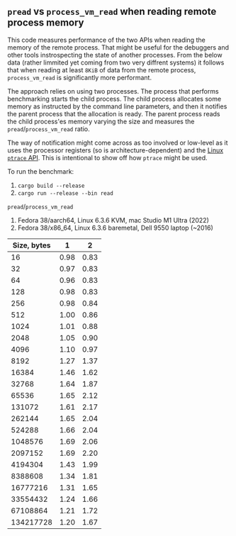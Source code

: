 ## `pread` vs `process_vm_read` when reading remote process memory

This code measures performance of the two APIs when reading the memory of the remote
process. That might be useful for the debuggers and other tools instrospecting the
state of another processes. From the below data (rather limmited yet coming from
two very diffrent systems) it follows that when reading at least `8KiB` of data from
the remote process, `process_vm_read` is significantly more performant.

The approach relies on using two processes. The process that performs benchmarking
starts the child process. The child process allocates some memory as instructed by
the command line parameters, and then it notifies the parent process that the allocation
is ready. The parent process reads the child process'es memory varying the size and
measures the `pread`/`process_vm_read` ratio.

The way of notification might come across as too involved or low-level as it uses
the processor registers (so is architecture-dependent) and the
[Linux `ptrace` API](https://man7.org/linux/man-pages/man2/ptrace.2.html). This is
intentional to show off how `ptrace` might be used.

To run the benchmark:

1. `cargo build --release`
2. `cargo run --release --bin read`

`pread`/`process_vm_read`

1. Fedora 38/aarch64, Linux 6.3.6 KVM, mac Studio M1 Ultra (2022)
2. Fedora 38/x86_64, Linux 6.3.6 baremetal, Dell 9550 laptop (~2016)

| Size, bytes | 1    | 2    |
|-------------|------|------|
| 16          | 0.98 | 0.83 |
| 32          | 0.97 | 0.83 |
| 64          | 0.96 | 0.83 |
| 128         | 0.98 | 0.83 |
| 256         | 0.98 | 0.84 |
| 512         | 1.00 | 0.86 |
| 1024        | 1.01 | 0.88 |
| 2048        | 1.05 | 0.90 |
| 4096        | 1.10 | 0.97 |
| 8192        | 1.27 | 1.37 |
| 16384       | 1.46 | 1.62 |
| 32768       | 1.64 | 1.87 |
| 65536       | 1.65 | 2.12 |
| 131072      | 1.61 | 2.17 |
| 262144      | 1.65 | 2.04 |
| 524288      | 1.66 | 2.04 |
| 1048576     | 1.69 | 2.06 |
| 2097152     | 1.69 | 2.20 |
| 4194304     | 1.43 | 1.99 |
| 8388608     | 1.34 | 1.81 |
| 16777216    | 1.31 | 1.65 |
| 33554432    | 1.24 | 1.66 |
| 67108864    | 1.21 | 1.72 |
| 134217728   | 1.20 | 1.67 |
